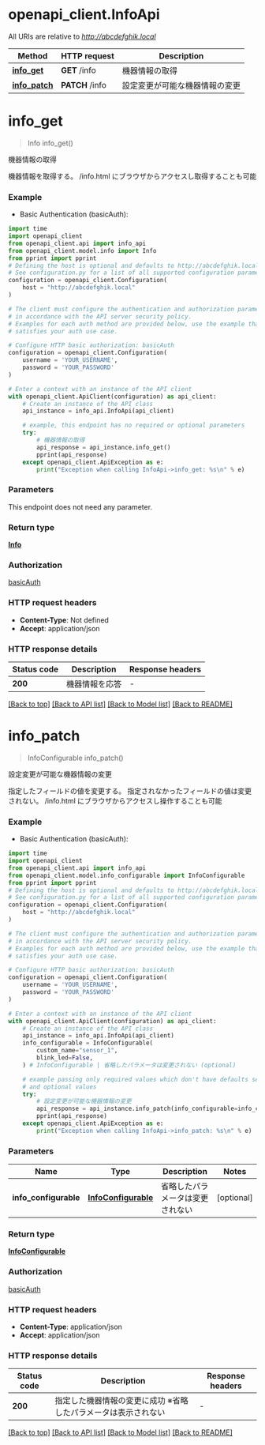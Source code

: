 # openapi_client.InfoApi

All URIs are relative to *http://abcdefghik.local*

Method | HTTP request | Description
------------- | ------------- | -------------
[**info_get**](InfoApi.md#info_get) | **GET** /info | 機器情報の取得
[**info_patch**](InfoApi.md#info_patch) | **PATCH** /info | 設定変更が可能な機器情報の変更


# **info_get**
> Info info_get()

機器情報の取得

機器情報を取得する。   /info.html にブラウザからアクセスし取得することも可能 

### Example

* Basic Authentication (basicAuth):
```python
import time
import openapi_client
from openapi_client.api import info_api
from openapi_client.model.info import Info
from pprint import pprint
# Defining the host is optional and defaults to http://abcdefghik.local
# See configuration.py for a list of all supported configuration parameters.
configuration = openapi_client.Configuration(
    host = "http://abcdefghik.local"
)

# The client must configure the authentication and authorization parameters
# in accordance with the API server security policy.
# Examples for each auth method are provided below, use the example that
# satisfies your auth use case.

# Configure HTTP basic authorization: basicAuth
configuration = openapi_client.Configuration(
    username = 'YOUR_USERNAME',
    password = 'YOUR_PASSWORD'
)

# Enter a context with an instance of the API client
with openapi_client.ApiClient(configuration) as api_client:
    # Create an instance of the API class
    api_instance = info_api.InfoApi(api_client)

    # example, this endpoint has no required or optional parameters
    try:
        # 機器情報の取得
        api_response = api_instance.info_get()
        pprint(api_response)
    except openapi_client.ApiException as e:
        print("Exception when calling InfoApi->info_get: %s\n" % e)
```


### Parameters
This endpoint does not need any parameter.

### Return type

[**Info**](Info.md)

### Authorization

[basicAuth](../README.md#basicAuth)

### HTTP request headers

 - **Content-Type**: Not defined
 - **Accept**: application/json


### HTTP response details
| Status code | Description | Response headers |
|-------------|-------------|------------------|
**200** | 機器情報を応答 |  -  |

[[Back to top]](#) [[Back to API list]](../README.md#documentation-for-api-endpoints) [[Back to Model list]](../README.md#documentation-for-models) [[Back to README]](../README.md)

# **info_patch**
> InfoConfigurable info_patch()

設定変更が可能な機器情報の変更

指定したフィールドの値を変更する。   指定されなかったフィールドの値は変更されない。   /info.html にブラウザからアクセスし操作することも可能 

### Example

* Basic Authentication (basicAuth):
```python
import time
import openapi_client
from openapi_client.api import info_api
from openapi_client.model.info_configurable import InfoConfigurable
from pprint import pprint
# Defining the host is optional and defaults to http://abcdefghik.local
# See configuration.py for a list of all supported configuration parameters.
configuration = openapi_client.Configuration(
    host = "http://abcdefghik.local"
)

# The client must configure the authentication and authorization parameters
# in accordance with the API server security policy.
# Examples for each auth method are provided below, use the example that
# satisfies your auth use case.

# Configure HTTP basic authorization: basicAuth
configuration = openapi_client.Configuration(
    username = 'YOUR_USERNAME',
    password = 'YOUR_PASSWORD'
)

# Enter a context with an instance of the API client
with openapi_client.ApiClient(configuration) as api_client:
    # Create an instance of the API class
    api_instance = info_api.InfoApi(api_client)
    info_configurable = InfoConfigurable(
        custom_name="sensor_1",
        blink_led=False,
    ) # InfoConfigurable | 省略したパラメータは変更されない (optional)

    # example passing only required values which don't have defaults set
    # and optional values
    try:
        # 設定変更が可能な機器情報の変更
        api_response = api_instance.info_patch(info_configurable=info_configurable)
        pprint(api_response)
    except openapi_client.ApiException as e:
        print("Exception when calling InfoApi->info_patch: %s\n" % e)
```


### Parameters

Name | Type | Description  | Notes
------------- | ------------- | ------------- | -------------
 **info_configurable** | [**InfoConfigurable**](InfoConfigurable.md)| 省略したパラメータは変更されない | [optional]

### Return type

[**InfoConfigurable**](InfoConfigurable.md)

### Authorization

[basicAuth](../README.md#basicAuth)

### HTTP request headers

 - **Content-Type**: application/json
 - **Accept**: application/json


### HTTP response details
| Status code | Description | Response headers |
|-------------|-------------|------------------|
**200** | 指定した機器情報の変更に成功   ※省略したパラメータは表示されない  |  -  |

[[Back to top]](#) [[Back to API list]](../README.md#documentation-for-api-endpoints) [[Back to Model list]](../README.md#documentation-for-models) [[Back to README]](../README.md)

